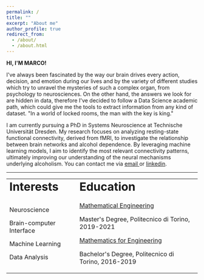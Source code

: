 ```yaml
---
permalink: /
title: ""
excerpt: "About me"
author_profile: true
redirect_from: 
  - /about/
  - /about.html
---
```

**HI, I'M MARCO!**

<p> I've always been fascinated by the way our brain drives every action, decision, and emotion during our lives and by the variety of different studies which try to unravel the mysteries of such a complex organ, from psychology to neurosciences. On the other hand, the answers we look for are hidden in data, therefore I've decided to follow a Data Science academic path, which could give me the tools to extract information from any kind of dataset.
"In a world of locked rooms, the man with the key is king."</p>

<p> I am currently pursuing a PhD in Systems Neuroscience at Technische Universität Dresden. My research focuses on analyzing resting-state functional connectivity, derived from fMRI, to investigate the relationship between brain networks and alcohol dependence. By leveraging machine learning models, I aim to identify the most relevant connectivity patterns, ultimately improving our understanding of the neural mechanisms underlying alcoholism.
You can contact me via <a href= "mailto:marcobot97@gmail.com">email </a> or <a href="https://www.linkedin.com/in/marco-bottino25/" target="_blank">linkedin</a>.</p>

---

<table id="myHeader" class="table  table-bordered table-responsive" style="border:none !important">
 <tr>
    <td colspan="4" style="border:none !important" ><b style="font-size:30px">Interests</b></td>
    <td colspan="4" style="border:none !important" ><b style="font-size:30px">Education</b></td>
 </tr>
<tr>
  <td colspan="4" style="border:none !important" >
  <ul style="list-style-type:none; padding:0">
    <li style="margin-bottom: 15px;"> <i class="fas fa-circle"></i> Neuroscience </li>
    <li style="margin-bottom: 15px;"> <i class="fas fa-circle"></i> Brain-computer Interface </li>
    <li style="margin-bottom: 15px;"> <i class="fas fa-circle"></i> Machine Learning </li>
    <li style="margin-bottom: 15px;"> <i class="fas fa-circle"></i> Data Analysis </li>
  </ul>
  </td>
  <td colspan="4" style="border:none !important" >
  <ul style="list-style-type:none; padding:0">
    <li style="margin-bottom: 15px;"> <i class="fas fa-user-graduate"></i><a href="https://didattica.polito.it/laurea_magistrale/ingegneria_matematica/en/overview" target="_blank"> Mathematical Engineering</a></li> <p> Master's Degree, Politecnico di Torino, 2019-2021 </p>
    <li style="margin-bottom: 15px;"> <i class="fas fa-user-graduate"></i><a href="https://didattica.polito.it/laurea/matematica_ingegneria/en/overview" target="_blank">Mathematics for Engineering</a> </li> <p> Bachelor's Degree, Politecnico di Torino, 2016-2019 </p>
  </ul>
  </td>
</tr>
</table>
